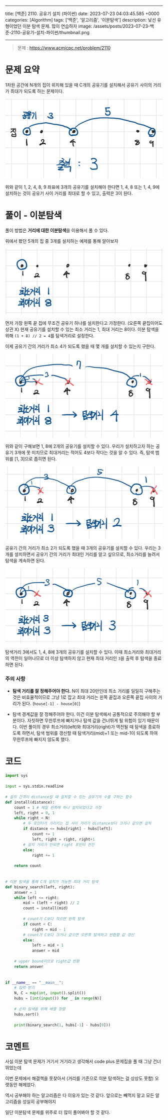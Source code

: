 

---
title: [백준] 2110. 공유기 설치 (파이썬)
date: 2023-07-23 04:03:45.585 +0000
categories: [Algorithm]
tags: ['백준', '알고리즘', '이분탐색']
description: 낯선 유형이었던 이분 탐색 문제. 많이 연습하자
image: /assets/posts/2023-07-23-백준-2110-공유기-설치-파이썬/thumbnail.png

---

> 문제 : https://www.acmicpc.net/problem/2110

# 문제 요약

1차원 공간에 N개의 집이 위치해 있을 때 C개의 공유기를 설치해서 공유기 사이의 거리가 최대가 되도록 하는 문제이다.

![](/assets/posts/2023-07-23-백준-2110-공유기-설치-파이썬/img0.png)

위와 같이 1, 2, 4, 8, 9 좌표에 3개의 공유기를 설치해야 한다면
1, 4, 8 또는 1, 4, 9에 설치하는 것이 공유기 사이 거리를 최대로 할 수 있고, 출력은 3이 된다.

# 풀이 - 이분탐색

풀이 방법은 **거리에 대한 이분탐색**을 이용해서 풀 수 있다.

위에서 봤던 5개의 집 중 3개를 설치하는 예제를 통해 알아보자

![](/assets/posts/2023-07-23-백준-2110-공유기-설치-파이썬/img1.png)

먼저 가장 왼쪽 끝 집에 무조건 공유기 하나를 설치한다고 가정한다. (오른쪽 끝집이어도 상관 X)
현재 공유기를 설치할 수 있는 최소 거리는 1, 최대 거리는 8이다.
이분 탐색을 위해 `(1 + 8) // 2 = 4`를 탐색거리로 설정한다.

이제 공유기 간의 거리가 최소 4가 되도록 했을 때 몇 개를 설치할 수 있는지 구한다.

![](/assets/posts/2023-07-23-백준-2110-공유기-설치-파이썬/img2.png)

위와 같이 구해보면 1, 8에 2개의 공유기를 설치할 수 있다.
우리가 설치하고자 하는 공유기 3개에 못 미치므로 최대거리는 적어도 4보다 작다는 것을 알 수 있다. 즉, 탐색 범위를 \[1, 3\]으로 좁히면 된다.

![](/assets/posts/2023-07-23-백준-2110-공유기-설치-파이썬/img3.png)

공유기 간의 거리가 최소 2가 되도록 했을 때 3개의 공유기를 설치할 수 있다.
우리는 3개를 설치하면서 공유기 간의 거리가 최대인 거리를 알고 싶으므로, 최소거리를 늘려서 탐색을 계속하면 된다.

![](/assets/posts/2023-07-23-백준-2110-공유기-설치-파이썬/img4.png)

탐색거리 3에서도 1, 4, 8에 3개의 공유기를 설치할 수 있다.
이때 최소거리와 최대거리의 역전이 일어나므로 더 이상 탐색하지 않고 현재 최대 거리인 `3`을 출력 후 탐색을 종료하면 된다.

### 주의 사항

- **탐색 거리를 잘 정해주어야 한다.**
N이 최대 20만인데 최소 거리를 일일히 구해주는 것은 비효율적이므로 그냥 1로 잡고
최대 거리는 왼쪽 끝집과 오른쪽 끝집 사이의 거리가 된다. (`house[-1] - house[0]`)

- 탐색 경계값을 잘 정해주어야 한다.
이건 이분 탐색에서 공통적으로 주의해야 할 부분이다. 자칫하면 무한루프에 빠지거나 탐색 값을 건너뛰게 될 위험이 있기 때문이다.
이번 풀이의 경우 최소거리(left)와 최대거리(right)가 역전될 때 탐색을 종료하도록 하면서, 탐색 범위를 갱신할 때 탐색거리(mid)+1 또는 mid-1이 되도록 하여 무한루프에 빠지지 않도록 했다.

# 코드

```python
import sys

input = sys.stdin.readline

# 설치 간격이 distance일 때 설치할 수 있는 공유기의 수를 구하는 함수
def install(distance):
    count = 1 # 제일 왼쪽에 하나 설치되었다고 가정
    left, right = 0, 1
    while right < N:
        # 두 포인터가 가리키는 집 사이 거리가 distance보다 크거나 같으면 설치
        if distance <= hubs[right] - hubs[left]:
            count += 1
            left, right = right, right+1
        # 설치 거리가 안되면 right 포인터 전진
        else:
            right += 1

    return count


# 이분 탐색을 통해 C개 설치가 가능한 최대 거리 탐색
def binary_search(left, right):
    answer = 1
    while left <= right:
        mid = (left + right) // 2
        count = install(mid)
        
        # count가 C보다 작으면 왼쪽 탐색
        if count < C:
            right = mid - 1
        # count가 C보다 크거나 같으면 오른쪽 탐색하고 반환할 값 갱신
        else:
            left = mid + 1
            answer = mid

    # upper bound이므로 right값 반환
    return answer
    

if __name__ == "__main__":
    # 입력 받기
    N, C = map(int, input().split())
    hubs = [int(input()) for _ in range(N)]
    
    # 순차 탐색을 위해 배열 정렬
    hubs.sort()
    
    print(binary_search(1, hubs[-1] - hubs[0]))
```

# 코멘트

사실 이분 탐색 문제가 거기서 거기라고 생각해서
code plus 문제집을 풀 때 그냥 건너 뛰었는데

이번 문제에서 해결책을 못찾아서 (거리를 기준으로 이분 탐색하는 걸 상상도 못함) 오랫동안 해메었다.

역시 공부해야 하는 알고리즘은 다 이유가 있는 것 같다.
앞으로는 빼먹지 말고 모든 알고리즘을 성실히 공부해야지

일단 이분탐색 문제를 위주로 더 많이 풀어봐야 할 것 같다.

        